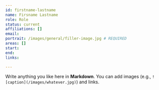 ```yaml
---
id: firstname-lastname
name: Firsname Lastname
role: Role
status: current
affiliations: []
email:
portrait: /images/general/filler-image.jpg # REQUIRED
areas: []
start:
end:
links:

---
```


Write anything you like here in **Markdown**.
You can add images (e.g., `![caption](/images/whatever.jpg)`) and links.